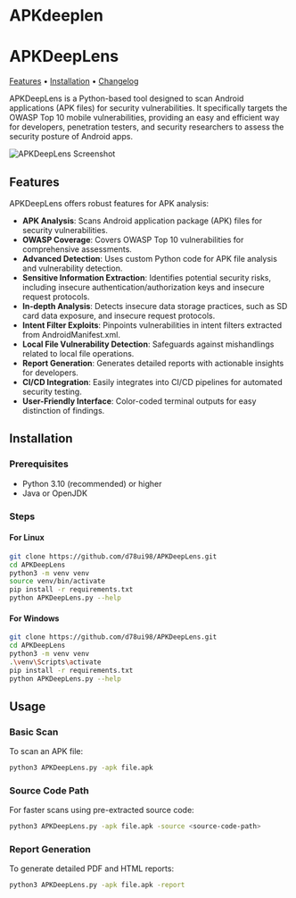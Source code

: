 ﻿# APKdeeplen
# APKDeepLens

[Features](#features) • [Installation](#installation) • [Changelog](https://github.com/d78ui98/APKDeepLens/blob/master/CHANGELOG.md)

APKDeepLens is a Python-based tool designed to scan Android applications (APK files) for security vulnerabilities. It specifically targets the OWASP Top 10 mobile vulnerabilities, providing an easy and efficient way for developers, penetration testers, and security researchers to assess the security posture of Android apps.

![APKDeepLens Screenshot](https://github.com/d78ui98/APKDeepLens/assets/27950739/c9236e3d-60d5-4832-85dc-f09a449bade3)

## Features

APKDeepLens offers robust features for APK analysis:

- **APK Analysis**: Scans Android application package (APK) files for security vulnerabilities.
- **OWASP Coverage**: Covers OWASP Top 10 vulnerabilities for comprehensive assessments.
- **Advanced Detection**: Uses custom Python code for APK file analysis and vulnerability detection.
- **Sensitive Information Extraction**: Identifies potential security risks, including insecure authentication/authorization keys and insecure request protocols.
- **In-depth Analysis**: Detects insecure data storage practices, such as SD card data exposure, and insecure request protocols.
- **Intent Filter Exploits**: Pinpoints vulnerabilities in intent filters extracted from AndroidManifest.xml.
- **Local File Vulnerability Detection**: Safeguards against mishandlings related to local file operations.
- **Report Generation**: Generates detailed reports with actionable insights for developers.
- **CI/CD Integration**: Easily integrates into CI/CD pipelines for automated security testing.
- **User-Friendly Interface**: Color-coded terminal outputs for easy distinction of findings.

## Installation

### Prerequisites
- Python 3.10 (recommended) or higher
- Java or OpenJDK

### Steps
#### For Linux
```bash
git clone https://github.com/d78ui98/APKDeepLens.git
cd APKDeepLens
python3 -m venv venv
source venv/bin/activate
pip install -r requirements.txt
python APKDeepLens.py --help
```

#### For Windows
```bash
git clone https://github.com/d78ui98/APKDeepLens.git
cd APKDeepLens
python3 -m venv venv
.\venv\Scripts\activate
pip install -r requirements.txt
python APKDeepLens.py --help
```

## Usage

### Basic Scan
To scan an APK file:
```bash
python3 APKDeepLens.py -apk file.apk
```

### Source Code Path
For faster scans using pre-extracted source code:
```bash
python3 APKDeepLens.py -apk file.apk -source <source-code-path>
```

### Report Generation
To generate detailed PDF and HTML reports:
```bash
python3 APKDeepLens.py -apk file.apk -report
```



